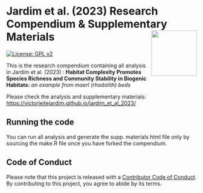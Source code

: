 
<!-- README.md is generated from README.Rmd. Please edit that file -->

# Jardim et al. (2023) Research Compendium & Supplementary Materials <img src="man/figures/package-sticker.png" align="right" style="float:right; height:120px;"/>

<!-- badges: start -->
[![License: GPL v2](https://img.shields.io/badge/License-GPL%20v2-blue.svg)](https://www.gnu.org/licenses/old-licenses/gpl-2.0.en.html)
<!-- badges: end -->

This is the research compendium containing all analysis in Jardim et
al. (2023) : **Habitat Complexity Promotes Species Richness and
Community Stability in Biogenic Habitats:** *an example from maerl
(rhodolith) beds*

Please check the analysis and supplementary materials: https://victorleitejardim.github.io/jardim_et_al_2023/

## Running the code

You can run all analysis and generate the supp. materials html file only
by sourcing the make.R file once you have forked the compendium.

## Code of Conduct

Please note that this project is released with a [Contributor Code of
Conduct](https://contributor-covenant.org/version/2/0/CODE_OF_CONDUCT.html).
By contributing to this project, you agree to abide by its terms.
